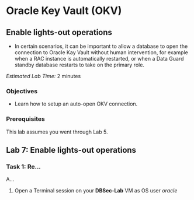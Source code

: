 # Oracle Key Vault (OKV)

## Enable lights-out operations
- In certain scenarios, it can be important to allow a database to open the connection to Oracle Kay Vault without human intervention, for example when a RAC instance is automatically restarted, or when a Data Guard standby database restarts to take on the primary role.

*Estimated Lab Time:* 2 minutes

### Objectives
- Learn how to setup an auto-open OKV connection.

### Prerequisites
This lab assumes you went through Lab 5. 

## Lab 7: Enable lights-out operations
### Task 1: Re...

A...

1. Open a Terminal session on your **DBSec-Lab** VM as OS user *oracle*